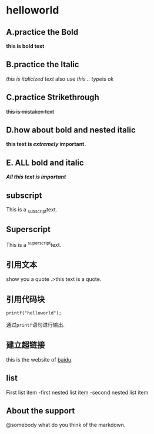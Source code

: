 # helloworld
## A.practice the Bold
**this is bold text**
## B.practice the Italic
*this is italicized text*
also use *this _.._ type*is ok
## C.practice Strikethrough
~~this is mistaken text~~
## D.how about bold and nested italic
**this text is _extremely_ important.**
## E. ALL bold and italic
***All this text is important***
## subscript
This is a <sub>subscript</sub>text.
## Superscript
This is a <sup>superscript</sup>text.
## 引用文本
show you a quote
.>this text is a quote.
## 引用代码块
```
printf("helloworld");
```
通过`printf`语句进行输出.
## 建立超链接
this is the website of [baidu](http://baidu.com.).
## list
First list item
-first nested list item
 -second nested list item
## About the support
@somebody what do you think of the markdown.
